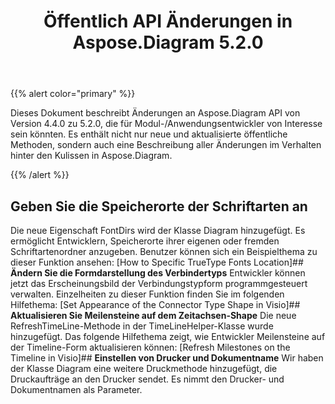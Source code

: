 ﻿---
title: Öffentlich API Änderungen in Aspose.Diagram 5.2.0
type: docs
weight: 50
url: /de/net/public-api-changes-in-aspose-diagram-5-2-0/
---
{{% alert color="primary" %}} 

Dieses Dokument beschreibt Änderungen an Aspose.Diagram API von Version 4.4.0 zu 5.2.0, die für Modul-/Anwendungsentwickler von Interesse sein könnten. Es enthält nicht nur neue und aktualisierte öffentliche Methoden, sondern auch eine Beschreibung aller Änderungen im Verhalten hinter den Kulissen in Aspose.Diagram.

{{% /alert %}} 
## **Geben Sie die Speicherorte der Schriftarten an**
Die neue Eigenschaft FontDirs wird der Klasse Diagram hinzugefügt. Es ermöglicht Entwicklern, Speicherorte ihrer eigenen oder fremden Schriftartenordner anzugeben. Benutzer können sich ein Beispielthema zu dieser Funktion ansehen: [How to Specific TrueType Fonts Location]## **Ändern Sie die Formdarstellung des Verbindertyps**
Entwickler können jetzt das Erscheinungsbild der Verbindungstypform programmgesteuert verwalten. Einzelheiten zu dieser Funktion finden Sie im folgenden Hilfethema: [Set Appearance of the Connector Type Shape in Visio]## **Aktualisieren Sie Meilensteine auf dem Zeitachsen-Shape**
Die neue RefreshTimeLine-Methode in der TimeLineHelper-Klasse wurde hinzugefügt. Das folgende Hilfethema zeigt, wie Entwickler Meilensteine auf der Timeline-Form aktualisieren können: [Refresh Milestones on the Timeline in Visio]## **Einstellen von Drucker und Dokumentname**
Wir haben der Klasse Diagram eine weitere Druckmethode hinzugefügt, die Druckaufträge an den Drucker sendet. Es nimmt den Drucker- und Dokumentnamen als Parameter.
